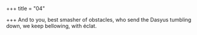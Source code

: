 +++
title = "04"

+++
And to you, best smasher of obstacles, who send the Dasyus
tumbling down,
we keep bellowing, with éclat.